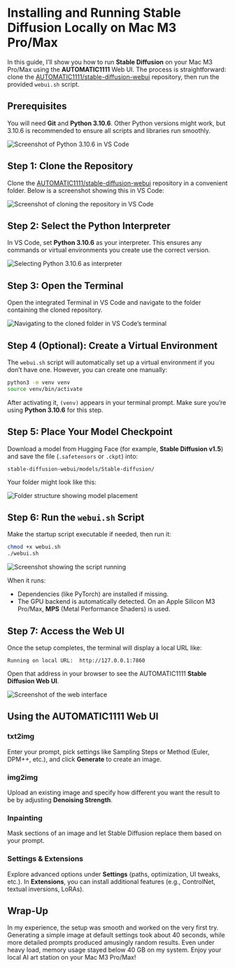 # Installing and Running Stable Diffusion Locally on Mac M3 Pro/Max

In this guide, I’ll show you how to run **Stable Diffusion** on your Mac M3 Pro/Max using the **AUTOMATIC1111** Web UI. The process is straightforward: clone the [AUTOMATIC1111/stable-diffusion-webui](https://github.com/AUTOMATIC1111/stable-diffusion-webui) repository, then run the provided `webui.sh` script.

<div style="page-break-after: always;"></div>

## Prerequisites

You will need **Git** and **Python 3.10.6**. Other Python versions might work, but 3.10.6 is recommended to ensure all scripts and libraries run smoothly.

![Screenshot of Python 3.10.6 in VS Code](images/20250228005511.png)

<div style="page-break-after: always;"></div>

## Step 1: Clone the Repository

Clone the [AUTOMATIC1111/stable-diffusion-webui](https://github.com/AUTOMATIC1111/stable-diffusion-webui.git) repository in a convenient folder. Below is a screenshot showing this in VS Code:

![Screenshot of cloning the repository in VS Code](images/20250228012306.png)

## Step 2: Select the Python Interpreter

In VS Code, set **Python 3.10.6** as your interpreter. This ensures any commands or virtual environments you create use the correct version.

![Selecting Python 3.10.6 as interpreter](images/20250228012928.png)

<div style="page-break-after: always;"></div>

## Step 3: Open the Terminal

Open the integrated Terminal in VS Code and navigate to the folder containing the cloned repository.

![Navigating to the cloned folder in VS Code’s terminal](images/20250228145342.png)

<div style="page-break-after: always;"></div>

## Step 4 (Optional): Create a Virtual Environment

The `webui.sh` script will automatically set up a virtual environment if you don’t have one. However, you can create one manually:

```bash
python3 -m venv venv
source venv/bin/activate
```

After activating it, `(venv)` appears in your terminal prompt. Make sure you’re using **Python 3.10.6** for this step.

## Step 5: Place Your Model Checkpoint

Download a model from Hugging Face (for example, **Stable Diffusion v1.5**) and save the file (`.safetensors` or `.ckpt`) into:

```
stable-diffusion-webui/models/Stable-diffusion/
```

Your folder might look like this:

![Folder structure showing model placement](images/20250228214425.png)

<div style="page-break-after: always;"></div>

## Step 6: Run the `webui.sh` Script

Make the startup script executable if needed, then run it:

```bash
chmod +x webui.sh
./webui.sh
```

![Screenshot showing the script running](images/20250228203653.png)

When it runs:
- Dependencies (like PyTorch) are installed if missing.  
- The GPU backend is automatically detected. On an Apple Silicon M3 Pro/Max, **MPS** (Metal Performance Shaders) is used.

<div style="page-break-after: always;"></div>

## Step 7: Access the Web UI

Once the setup completes, the terminal will display a local URL like:

```
Running on local URL:  http://127.0.0.1:7860
```

Open that address in your browser to see the AUTOMATIC1111 **Stable Diffusion Web UI**.

![Screenshot of the web interface](images/20250228204643.png)

<div style="page-break-after: always;"></div>

## Using the AUTOMATIC1111 Web UI

### txt2img
Enter your prompt, pick settings like Sampling Steps or Method (Euler, DPM++, etc.), and click **Generate** to create an image.

### img2img
Upload an existing image and specify how different you want the result to be by adjusting **Denoising Strength**.

### Inpainting
Mask sections of an image and let Stable Diffusion replace them based on your prompt.

### Settings & Extensions
Explore advanced options under **Settings** (paths, optimization, UI tweaks, etc.). In **Extensions**, you can install additional features (e.g., ControlNet, textual inversions, LoRAs).

<div style="page-break-after: always;"></div>

## Wrap-Up

In my experience, the setup was smooth and worked on the very first try. Generating a simple image at default settings took about 40 seconds, while more detailed prompts produced amusingly random results. Even under heavy load, memory usage stayed below 40 GB on my system. Enjoy your local AI art station on your Mac M3 Pro/Max!
